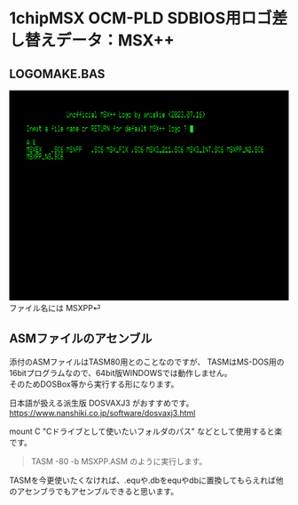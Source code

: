 # 1chipMSX OCM-PLD SDBIOS用ロゴ差し替えデータ：MSX++

## LOGOMAKE.BAS
![](../image/logomake_bas.png)
ファイル名には MSXPP⏎





## ASMファイルのアセンブル
  添付のASMファイルはTASM80用とのことなのですが、
TASMはMS-DOS用の16bitプログラムなので、64bit版WINDOWSでは動作しません。  
そのためDOSBox等から実行する形になります。

日本語が扱える派生版 DOSVAXJ3 がおすすめです。  
https://www.nanshiki.co.jp/software/dosvaxj3.html

mount C "Cドライブとして使いたいフォルダのパス"
などとして使用すると楽です。

> TASM -80 -b MSXPP.ASM
のように実行します。

TASMを今更使いたくなければ、.equや.dbをequやdbに置換してもらえれば他のアセンブラでもアセンブルできると思います。
